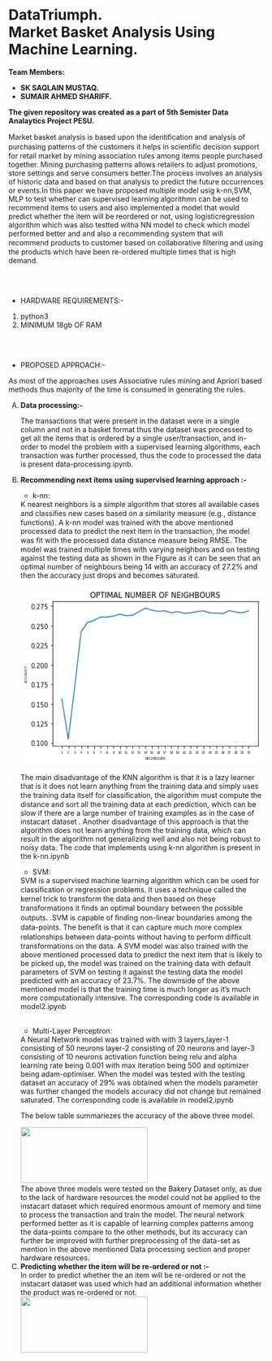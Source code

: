 # DataTriumph.<br/>Market Basket Analysis Using Machine Learning.

<b>Team Members:</b> 
<ul>
<li><b>SK SAQLAIN MUSTAQ.</b></li>
<li><b>SUMAIR AHMED SHARIFF.</b></li>
</ul>
<b>The given repository was created as a part of 5th Semister Data Analaytics Project PESU.</b>


Market basket analysis is based upon the identiﬁcation and analysis of purchasing patterns of the customers it helps in scientiﬁc decision support for retail market by mining association rules among items people purchased together. Mining purchasing patterns allows retailers to adjust promotions, store settings and serve consumers better.The process involves an analysis of historic data and based on that analysis to predict the future occurrences or events.In this paper we have proposed multiple model usig k-nn,SVM, MLP to test whether can supervised learning algorithmn can be used to recommend items to users and also implemented a model that would predict whether the item will be reordered or not, using logisticregression algorithm which was also testted witha NN model to check which model performed better and and also a recommending system that will recommend products to customer based on collaborative ﬁltering and using the products which have been re-ordered multiple times that is high demand. 

<br/>
<br/>
<ul><li>HARDWARE REQUIREMENTS:-</li></ul>
<ul><li type=1>python3</li><li type=1>MINIMUM 18gb OF RAM</li></ul>
<br/>
<br/>
<ul><li>PROPOSED APPROACH:-</li></ul>
As most of the approaches uses Associative rules mining and Apriori based methods thus majority of the time is consumed in generating the rules.

<ul><li type='A'><b>Data processing:-</b></li> 
<p>The transactions that were present in the dataset were in a single column and not in a basket format thus the dataset was processed to get all the items that is ordered by a single user/transaction, and in-order to model the problem with a supervised learning algorithms, each transaction was further processed, thus the code to processed the data is present data-processing.ipynb. </p>
 
<li type='A'><b>Recommending next items using supervised learning approach :-</b></li>
 <ul><li> k-nn:</li></ul>K nearest neighbors is a simple algorithm that stores all available cases and classiﬁes new cases based on a similarity measure (e.g., distance functions). A k-nn model was trained with the above mentioned processed data to predict the next item in the transaction, the model was ﬁt with the processed data distance measure being RMSE. The model was trained multiple times with varying neighbors and on testing against the testing data as shown in the Figure as it can be seen that an optimal number of neighbours being 14 with an accuracy of 27.2% and then the accuracy just drops and becomes saturated. 
<p align="left">
  <img src="neighbours.png" width="500" height="350">
</p>
The main disadvantage of the KNN algorithm is that it is a lazy learner that is it does not learn anything from the training data and simply uses the training data itself for classiﬁcation,  the algorithm must compute the distance and sort all the training data at each prediction, which can be slow if there are a large number of training examples as in the case of instacart dataset . Another disadvantage of this approach is that the algorithm does not learn anything from the training data, which can result in the algorithm not generalizing well and also not being robust to noisy data. 
The code that implements using k-nn algorithm is present in the k-nn.ipynb

<ul><li> SVM:</li></ul> SVM is a supervised machine learning algorithm which can be used for classiﬁcation or regression problems. It uses a technique called the kernel trick to transform the data and then based on these transformations it ﬁnds an optimal boundary between the possible outputs. .SVM is capable of ﬁnding non-linear boundaries among the data-points. The beneﬁt is that it can capture much more complex relationships between data-points without having to perform difﬁcult transformations on the data. A SVM model was also trained with the above mentioned processed data to predict the next item that is likely to be picked up, the model was trained on the training data with default parameters of SVM on testing it against the testing data the model predicted with an accuracy of 23.7%. 
The downside of the above mentioned model is that the training time is much longer as it’s much more computationally intensive.
The corresponding code is available in model2.ipynb
<br/>
<br/>
<ul><li> Multi-Layer Perceptron:</li></ul>A Neural Network model was trained with with 3 layers,layer-1 consisting of 50 neurons layer-2 consisting of 20 neurons and layer-3 consisting of 10 neurons activation function being relu and alpha learning rate being 0.001 with max iteration being 500 and optimizer being adam-optimiser. When the model was tested with the testing dataset an accuracy of 29% was obtained when the models parameter was further changed the models accuracy did not change but remained saturated.
The corresponding code is available in model2.ipynb
<br/>
<p>The below table summariezes the accuracy of the above three model.</p>

<img src="https://user-images.githubusercontent.com/31769827/48947929-de44a000-ef58-11e8-8ef7-bf8311db5585.PNG" width="250" height="110">
<br/>
The above three models were tested on the Bakery Dataset only, as due to the lack of hardware resources the model could not be applied to the instacart dataset which required enormous amount of memory and time to process the transaction and train the model. The neural network performed better as it is capable of learning complex patterns among the data-points compare to the other methods, but its accuracy can further be improved with further preprocessing of the data-set as mention in the above mentioned Data processing section and proper hardware resources.


<li type='A'><b>Predicting whether the item will be re-ordered or not :-</b></li>
 In order to predict whether the an item will be re-ordered or not the instacart dataset was used which had an additional information whether the product was re-ordered or not.
<img src="https://user-images.githubusercontent.com/31769827/48949290-79d80f80-ef5d-11e8-94f5-8cedd293d31f.PNG" width="250" height="110">
</ul>
